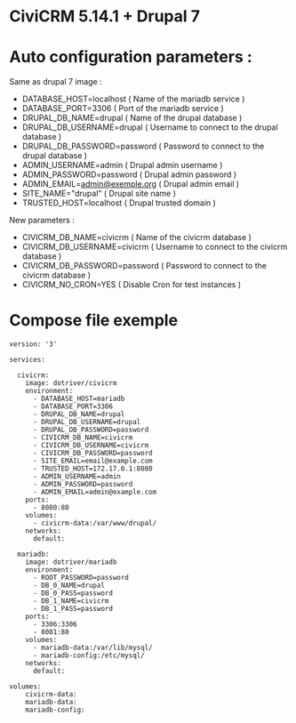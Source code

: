 # CiviCRM 5.14.1 + Drupal 7

# Auto configuration parameters :

Same as drupal 7 image :

- DATABASE_HOST=localhost       ( Name of the mariadb service )
- DATABASE_PORT=3306            ( Port of the mariadb service )
- DRUPAL_DB_NAME=drupal         ( Name of the drupal database )
- DRUPAL_DB_USERNAME=drupal     ( Username to connect to the drupal database )
- DRUPAL_DB_PASSWORD=password   ( Password to connect to the drupal database )
- ADMIN_USERNAME=admin          ( Drupal admin username )
- ADMIN_PASSWORD=password       ( Drupal admin password )
- ADMIN_EMAIL=admin@exemple.org ( Drupal admin email )
- SITE_NAME="drupal"            ( Drupal site name )
- TRUSTED_HOST=localhost        ( Drupal trusted domain )

New parameters :

- CIVICRM_DB_NAME=civicrm       ( Name of the civicrm database )
- CIVICRM_DB_USERNAME=civicrm   ( Username to connect to the civicrm database )
- CIVICRM_DB_PASSWORD=password  ( Password to connect to the civicrm database )
- CIVICRM_NO_CRON=YES           ( Disable Cron for test instances )

# Compose file exemple

```
version: '3'

services:

  civicrm:
    image: dotriver/civicrm
    environment:
      - DATABASE_HOST=mariadb
      - DATABASE_PORT=3306
      - DRUPAL_DB_NAME=drupal
      - DRUPAL_DB_USERNAME=drupal
      - DRUPAL_DB_PASSWORD=password
      - CIVICRM_DB_NAME=civicrm
      - CIVICRM_DB_USERNAME=civicrm
      - CIVICRM_DB_PASSWORD=password
      - SITE_EMAIL=email@example.com
      - TRUSTED_HOST=172.17.0.1:8080
      - ADMIN_USERNAME=admin
      - ADMIN_PASSWORD=password
      - ADMIN_EMAIL=admin@example.com
    ports:
      - 8080:80
    volumes:
      - civicrm-data:/var/www/drupal/
    networks:
      default:
    
  mariadb:
    image: dotriver/mariadb
    environment:
      - ROOT_PASSWORD=password
      - DB_0_NAME=drupal
      - DB_0_PASS=password
      - DB_1_NAME=civicrm
      - DB_1_PASS=password
    ports:
      - 3306:3306
      - 8081:80
    volumes:
      - mariadb-data:/var/lib/mysql/
      - mariadb-config:/etc/mysql/
    networks:
      default:
    
volumes:
    civicrm-data:
    mariadb-data:
    mariadb-config:
    
```